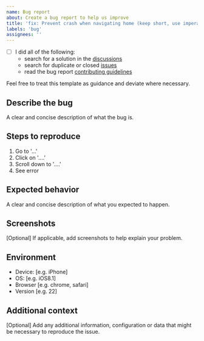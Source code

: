 ```yaml
---
name: Bug report
about: Create a bug report to help us improve
title: 'fix: Prevent crash when navigating home (keep short, use imperative mood)'
labels: 'bug'
assignees: ''
---
```

- [ ] I did all of the following:
  <!-- Check the box by putting an X between the brackets: [X] -->
  - search for a solution in the [discussions](
      https://github.com/nodepa/seedling/discussions)
  - search for duplicate or closed [issues](
      https://github.com/nodepa/seedling/issues?q=is%3Aissue)
  - read the bug report [contributing guidelines](
      https://github.com/nodepa/seedling/blob/main/.github/CONTRIBUTING.md)

Feel free to treat this template as guidance and deviate where necessary.

## Describe the bug

A clear and concise description of what the bug is.

## Steps to reproduce

1. Go to '...'
2. Click on '....'
3. Scroll down to '....'
4. See error

## Expected behavior

A clear and concise description of what you expected to happen.

## Screenshots

[Optional] If applicable, add screenshots to help explain your problem.

## Environment

- Device: [e.g. iPhone]
- OS: [e.g. iOS8.1]
- Browser [e.g. chrome, safari]
- Version [e.g. 22]

## Additional context

[Optional] Add any additional information, configuration or data
that might be necessary to reproduce the issue.
